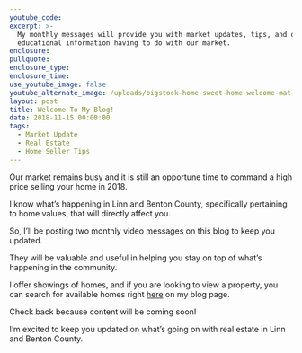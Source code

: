 ```yaml
---
youtube_code:
excerpt: >-
  My monthly messages will provide you with market updates, tips, and other
  educational information having to do with our market.
enclosure:
pullquote:
enclosure_type:
enclosure_time:
use_youtube_image: false
youtube_alternate_image: /uploads/bigstock-home-sweet-home-welcome-mat-m-235686472-2.jpg
layout: post
title: Welcome To My Blog!
date: 2018-11-15 00:00:00
tags:
  - Market Update
  - Real Estate
  - Home Seller Tips
---
```


Our market remains busy and it is still an opportune time to command a high price selling your home in 2018.

I know what’s happening in Linn and Benton County, specifically pertaining to home values, that will directly affect you.

So, I’ll be posting two monthly video messages on this blog to keep you updated.&nbsp;

They will be valuable and useful in helping you stay on top of what’s happening in the community.

I offer showings of homes, and if you are looking to view a property, you can search for available homes right [here](https://linnbentonrealestateadvice.com/homesearch/) on my blog page.&nbsp;

Check back because content will be coming soon!

I’m excited to keep you updated on what’s going on with real estate in Linn and Benton County.
